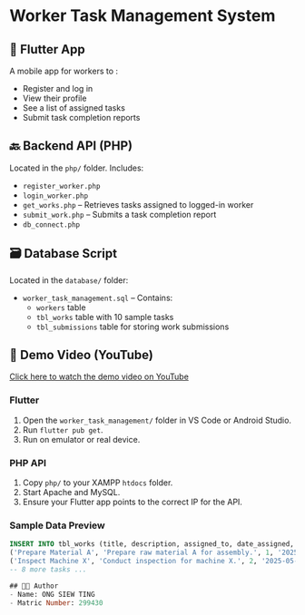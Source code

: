 # Worker Task Management System

## 📱 Flutter App
A mobile app for workers to :
- Register and log in
- View their profile
- See a list of assigned tasks
- Submit task completion reports

## 🔙 Backend API (PHP)
Located in the `php/` folder. Includes:
- `register_worker.php`
- `login_worker.php`
- `get_works.php` – Retrieves tasks assigned to logged-in worker
- `submit_work.php` – Submits a task completion report
- `db_connect.php`

## 🗃️ Database Script
Located in the `database/` folder:
- `worker_task_management.sql` – Contains:
  - `workers` table
  - `tbl_works` table with 10 sample tasks
  - `tbl_submissions` table for storing work submissions

## 🔗 Demo Video (YouTube)
[Click here to watch the demo video on YouTube](https://youtu.be/e_mDFLAwSVw)

### Flutter
1. Open the `worker_task_management/` folder in VS Code or Android Studio.
2. Run `flutter pub get`.
3. Run on emulator or real device.

### PHP API
1. Copy `php/` to your XAMPP `htdocs` folder.
2. Start Apache and MySQL.
3. Ensure your Flutter app points to the correct IP for the API.

### Sample Data Preview
```sql
INSERT INTO tbl_works (title, description, assigned_to, date_assigned, due_date, status) VALUES
('Prepare Material A', 'Prepare raw material A for assembly.', 1, '2025-05-25', '2025-05-28', 'pending'),
('Inspect Machine X', 'Conduct inspection for machine X.', 2, '2025-05-25', '2025-05-29', 'pending'),
-- 8 more tasks ...

## 👨‍💻 Author
- Name: ONG SIEW TING
- Matric Number: 299430
